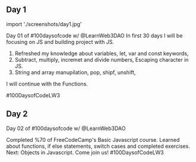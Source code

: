 Day 1
---
import './screenshots/day1.jpg'

Day 01 of #100daysofcode w/ @LearnWeb3DAO
In first 30 days I will be focusing on JS and building project with JS.

1. Refreshed my knowledge about variables, let, var and const keywords,
2. Subtract, multiply, incremet and divide numbers, Escaping character in JS. 
3. String and array manupilation, pop, shipf, unshift,

I will continue with the Functions. 

#100DaysofCodeLW3



Day 2
---
Day 02 of #100daysofcode w/ @LearnWeb3DAO
 
Completed %70 of FreeCodeCamp's  Basic Javascript course.
Learned about functions, if else statements, switch cases and completed exercises.
Next: Objects in Javascript.
Come join us!
#100DaysofCodeLW3


